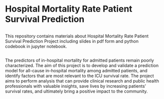 # Hospital Mortality Rate Patient Survival Prediction

## 
This repository contains materials about Hospital Mortality Rate Patient Survival Prediction Project including slides in pdf form and python codebook in jupyter notebook. 

## 
The predictors of in-hospital mortality for admitted patients remain poorly characterized. The  aim  of this project is to develop and validate a prediction model for all-cause in-hospital mortality among admitted patients, and identify factors that are most relevant to the ICU survival rate.
The project aims to perform analysis that can provide clinical research and public health professionals with valuable insights, save lives by increasing patients’ survival rates, and ultimately bring a positive impact to the community.
